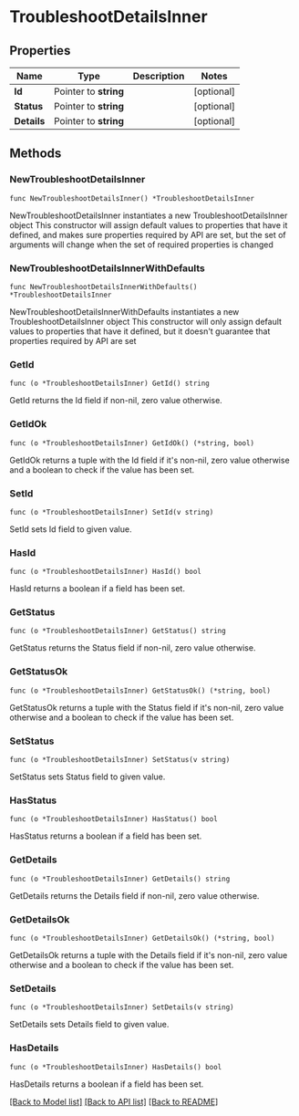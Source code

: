 # TroubleshootDetailsInner

## Properties

Name | Type | Description | Notes
------------ | ------------- | ------------- | -------------
**Id** | Pointer to **string** |  | [optional] 
**Status** | Pointer to **string** |  | [optional] 
**Details** | Pointer to **string** |  | [optional] 

## Methods

### NewTroubleshootDetailsInner

`func NewTroubleshootDetailsInner() *TroubleshootDetailsInner`

NewTroubleshootDetailsInner instantiates a new TroubleshootDetailsInner object
This constructor will assign default values to properties that have it defined,
and makes sure properties required by API are set, but the set of arguments
will change when the set of required properties is changed

### NewTroubleshootDetailsInnerWithDefaults

`func NewTroubleshootDetailsInnerWithDefaults() *TroubleshootDetailsInner`

NewTroubleshootDetailsInnerWithDefaults instantiates a new TroubleshootDetailsInner object
This constructor will only assign default values to properties that have it defined,
but it doesn't guarantee that properties required by API are set

### GetId

`func (o *TroubleshootDetailsInner) GetId() string`

GetId returns the Id field if non-nil, zero value otherwise.

### GetIdOk

`func (o *TroubleshootDetailsInner) GetIdOk() (*string, bool)`

GetIdOk returns a tuple with the Id field if it's non-nil, zero value otherwise
and a boolean to check if the value has been set.

### SetId

`func (o *TroubleshootDetailsInner) SetId(v string)`

SetId sets Id field to given value.

### HasId

`func (o *TroubleshootDetailsInner) HasId() bool`

HasId returns a boolean if a field has been set.

### GetStatus

`func (o *TroubleshootDetailsInner) GetStatus() string`

GetStatus returns the Status field if non-nil, zero value otherwise.

### GetStatusOk

`func (o *TroubleshootDetailsInner) GetStatusOk() (*string, bool)`

GetStatusOk returns a tuple with the Status field if it's non-nil, zero value otherwise
and a boolean to check if the value has been set.

### SetStatus

`func (o *TroubleshootDetailsInner) SetStatus(v string)`

SetStatus sets Status field to given value.

### HasStatus

`func (o *TroubleshootDetailsInner) HasStatus() bool`

HasStatus returns a boolean if a field has been set.

### GetDetails

`func (o *TroubleshootDetailsInner) GetDetails() string`

GetDetails returns the Details field if non-nil, zero value otherwise.

### GetDetailsOk

`func (o *TroubleshootDetailsInner) GetDetailsOk() (*string, bool)`

GetDetailsOk returns a tuple with the Details field if it's non-nil, zero value otherwise
and a boolean to check if the value has been set.

### SetDetails

`func (o *TroubleshootDetailsInner) SetDetails(v string)`

SetDetails sets Details field to given value.

### HasDetails

`func (o *TroubleshootDetailsInner) HasDetails() bool`

HasDetails returns a boolean if a field has been set.


[[Back to Model list]](../README.md#documentation-for-models) [[Back to API list]](../README.md#documentation-for-api-endpoints) [[Back to README]](../README.md)


